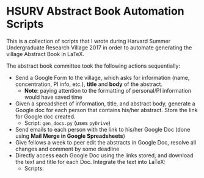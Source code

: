 # HSURV Abstract Book Automation Scripts
This is a collection of scripts that I wrote during Harvard Summer Undergraduate Research Village 2017 in order to automate generating the village Abstract Book in LaTeX. 

The abstract book committee took the following actions sequentially:

* Send a Google Form to the village, which asks for information (name, concentration, PI info, etc.), __title__ and __body__ of the abstract.
    - __Note__: paying attention to the formatting of personal/PI information would have saved time
* Given a spreadsheet of information, title, and abstract body, generate a Google doc for each person that contains his/her abstract. Store the link for Google doc created.
    - Script: `gen_docs.py` (uses `pyDrive`)
* Send emails to each person with the link to his/her Google Doc (done using __Mail Merge in Google Spreadsheets__)
* Give fellows a week to peer edit the abstracts in Google Doc, resolve all changes and comment by some deadline
* Directly access each Google Doc using the links stored, and download the text and title for each Doc. Integrate the text into LaTeX:
    - Scripts: 

